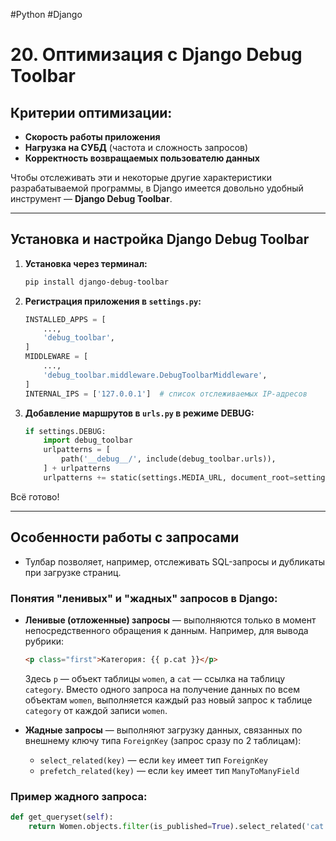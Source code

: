 #Python #Django

# 20. Оптимизация с Django Debug Toolbar

## Критерии оптимизации:
- **Скорость работы приложения**
- **Нагрузка на СУБД** (частота и сложность запросов)
- **Корректность возвращаемых пользователю данных**

Чтобы отслеживать эти и некоторые другие характеристики разрабатываемой программы, в Django имеется довольно удобный инструмент — **Django Debug Toolbar**.

---

## Установка и настройка Django Debug Toolbar

1. **Установка через терминал:**
   ```bash
   pip install django-debug-toolbar
   ```

2. **Регистрация приложения в `settings.py`:**
   ```python
   INSTALLED_APPS = [
       ...,
       'debug_toolbar',
   ]
   MIDDLEWARE = [
       ...,
       'debug_toolbar.middleware.DebugToolbarMiddleware',
   ]
   INTERNAL_IPS = ['127.0.0.1']  # список отслеживаемых IP-адресов
   ```

3. **Добавление маршрутов в `urls.py` в режиме DEBUG:**
   ```python
   if settings.DEBUG:
       import debug_toolbar
       urlpatterns = [
           path('__debug__/', include(debug_toolbar.urls)),
       ] + urlpatterns
       urlpatterns += static(settings.MEDIA_URL, document_root=settings.MEDIA_ROOT)
   ```

Всё готово!

---

## Особенности работы с запросами

- Тулбар позволяет, например, отслеживать SQL-запросы и дубликаты при загрузке страниц. 

### Понятия "ленивых" и "жадных" запросов в Django:

- **Ленивые (отложенные) запросы** — выполняются только в момент непосредственного обращения к данным. Например, для вывода рубрики:
  ```html
  <p class="first">Категория: {{ p.cat }}</p>
  ```
  Здесь `p` — объект таблицы `women`, а `cat` — ссылка на таблицу `category`. Вместо одного запроса на получение данных по всем объектам `women`, выполняется каждый раз новый запрос к таблице `category` от каждой записи `women`.

- **Жадные запросы** — выполняют загрузку данных, связанных по внешнему ключу типа `ForeignKey` (запрос сразу по 2 таблицам):
  - `select_related(key)` — если `key` имеет тип `ForeignKey`
  - `prefetch_related(key)` — если `key` имеет тип `ManyToManyField`

### Пример жадного запроса:
```python
def get_queryset(self):
    return Women.objects.filter(is_published=True).select_related('cat')
```
